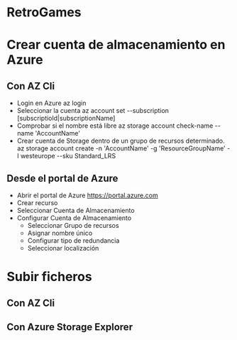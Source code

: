 # RetroGames
# Crear cuenta de almacenamiento en Azure
## Con AZ Cli
- Login en Azure
az login
- Seleccionar la cuenta 
az account set --subscription [subscriptioId|subscriptionName]
- Comprobar si el nombre está libre
az storage account check-name --name 'AccountName'
- Crear cuenta de Storage dentro de un grupo de recursos determinado.
az storage account create -n 'AccountName' -g 'ResourceGroupName' -l westeurope --sku Standard_LRS

## Desde el portal de Azure
- Abrir el portal de Azure <https://portal.azure.com>
- Crear recurso
- Seleccionar Cuenta de Almacenamiento
- Configurar Cuenta de Almacenamiento
    - Seleccionar Grupo de recursos
    - Asignar nombre único
    - Configurar tipo de redundancia
    - Seleccionar localización


# Subir ficheros 
## Con AZ Cli
## Con Azure Storage Explorer
